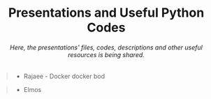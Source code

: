 <h1 align="center">Presentations and Useful Python Codes</h1>

<h6 align="center">Here, the presentations' files, codes, descriptions and other useful resources is being shared. </h4>

> - Rajaee - Docker
docker bod

> - Elmos
